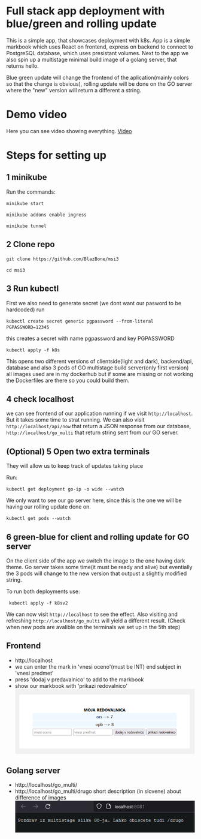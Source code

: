 <!-- # FULL STACK APP DEPLOYMENT WITH BLUE/GREEN AND ROLLING UPDATES -->

# Full stack app deployment with blue/green and rolling update

This is a simple app, that showcases deployment with k8s.
App is a simple markbook which uses React on frontend, express on backend to connect to PostgreSQL database, which uses presistant volumes.
Next to the app we also spin up a multistage minimal build image of a golang server, that returns hello.

Blue green update will change the frontend of the aplication(mainly colors so that the change is obvious), rolling update will be done on the GO server where the "new" version will return a different a string.

# Demo video

Here you can see video showing everything.
[Video](https://drive.google.com/file/d/1oyj8X4ntrEwDR5W4fSGEnS3o3y_JHtu1/view?usp=sharing)

# Steps for setting up

## 1 minikube

Run the commands:

```
minikube start
```

```
minikube addons enable ingress
```

```
minikube tunnel
```

## 2 Clone repo

```
git clone https://github.com/BlazBone/msi3
```

```
cd msi3
```

## 3 Run kubectl

First we also need to generate secret (we dont want our pasword to be hardcoded)
run

```
kubectl create secret generic pgpassword --from-literal PGPASSWORD=12345
```

this creates a secret with name pgpassword and key PGPASSWORD

```
kubectl apply -f k8s
```

This opens two different versions of clientside(light and dark), backend/api, database and also 3 pods of GO multistage build server(only first version)
all images used are in my dockerhub but if some are missing or not working the Dockerfiles are there so you could build them.

## 4 check localhost

we can see frontend of our application running if we visit `http://localhost`. But it takes some time to strat running.
We can also visit `http://localhost/api/now` that return a JSON response from our database, `http://localhost/go_multi` that return string sent from our GO server.

## (Optional) 5 Open two extra terminals

They will allow us to keep track of updates taking place

Run:

```
kubectl get deployment go-ip -o wide --watch
```

We only want to see our go server here, since this is the one we will be having our rolling update done on.

```
kubectl get pods --watch
```

## 6 green-blue for client and rolling update for GO server

On the client side of the app we switch the image to the one having dark theme.
Go server takes some time(it must be ready and alive) but eventially the 3 pods will change to the new version that outpust a slightly modified string.

To run both deployments use:

```
 kubectl apply -f k8sv2
```

We can now visit `http://localhost` to see the effect.
Also visiting and refreshing `http://localhost/go_multi` will yield a different result. (Check when new pods are avalible on the terminals we set up in the 5th step)

## Frontend

-   http://localhost
-   we can enter the mark in 'vnesi oceno'(must be INT) end subject in 'vnesi predmet'
-   press 'dodaj v predavalnico' to add to the markbook
-   show our markbook with 'prikazi redovalnico'
    ![alt text](/images/front.png)

## Golang server

-   http://localhost/go_multi/
-   http://localhost/go_multi/drugo short description (in slovene) about difference of images
    ![alt text](/images/golang.png)

